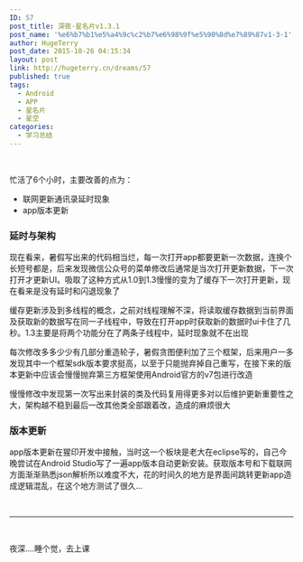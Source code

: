 ```yaml
---
ID: 57
post_title: 深夜·星名片v1.3.1
post_name: '%e6%b7%b1%e5%a4%9c%c2%b7%e6%98%9f%e5%90%8d%e7%89%87v1-3-1'
author: HugeTerry
post_date: 2015-10-26 04:15:34
layout: post
link: http://hugeterry.cn/dreams/57
published: true
tags:
  - Android
  - APP
  - 星名片
  - 星空
categories:
  - 学习总结
---
```

&nbsp;

忙活了6个小时，主要改善的点为：
<ul>
	<li>联网更新通讯录延时现象</li>
	<li>app版本更新</li>
</ul>
<h3>延时与架构</h3>
现在看来，暑假写出来的代码相当烂，每一次打开app都要更新一次数据，连换个长短号都是，后来发现微信公众号的菜单修改后通常是当次打开更新数据，下一次打开才更新UI。吸取了这种方式从1.0到1.3慢慢的变为了缓存下一次打开更新，现在看来是没有延时和闪退现象了

缓存更新涉及到多线程的概念，之前对线程理解不深，将读取缓存数据到当前界面及获取新的数据写在同一子线程中，导致在打开app时获取新的数据时ui卡住了几秒。1.3主要是将两个功能分在了两条子线程中，延时现象就不在出现

每次修改多多少少有几部分重造轮子，暑假贪图便利加了三个框架，后来用户一多发现其中一个框架sdk版本要求挺高，以至于只能抛弃掉自己重写，在接下来的版本更新中应该会慢慢抛弃第三方框架使用Android官方的v7包进行改造

慢慢修改中发现第一次写出来封装的类及代码复用得更多对以后维护更新重要性之大，架构越不稳到最后一改其他类全部跟着改，造成的麻烦很大
<h3>版本更新</h3>
app版本更新在猩印开发中接触，当时这一个板块是老大在eclipse写的，自己今晚尝试在Android Studio写了一遍app版本自动更新安装。获取版本号和下载联网方面渐渐熟悉json解析所以难度不大，花的时间久的地方是界面间跳转更新app造成逻辑混乱，在这个地方测试了很久...

&nbsp;

<hr />

&nbsp;

夜深....睡个觉，去上课

&nbsp;